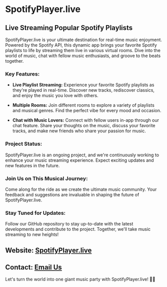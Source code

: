 # SpotifyPlayer.live

## Live Streaming Popular Spotify Playlists

SpotifyPlayer.live is your ultimate destination for real-time music enjoyment. Powered by the Spotify API, this dynamic app brings your favorite Spotify playlists to life by streaming them live in various virtual rooms. Dive into the world of music, chat with fellow music enthusiasts, and groove to the beats together.

### Key Features:

- **Live Playlist Streaming:** Experience your favorite Spotify playlists as they're played in real-time. Discover new tracks, rediscover classics, and enjoy the music you love with others.

- **Multiple Rooms:** Join different rooms to explore a variety of playlists and musical genres. Find the perfect vibe for every mood and occasion.

- **Chat with Music Lovers:** Connect with fellow users in-app through our chat feature. Share your thoughts on the music, discuss your favorite tracks, and make new friends who share your passion for music.

### Project Status:

SpotifyPlayer.live is an ongoing project, and we're continuously working to enhance your music streaming experience. Expect exciting updates and new features in the future.

### Join Us on This Musical Journey:

Come along for the ride as we create the ultimate music community. Your feedback and suggestions are invaluable in shaping the future of SpotifyPlayer.live.

### Stay Tuned for Updates:

Follow our GitHub repository to stay up-to-date with the latest developments and contribute to the project. Together, we'll take music streaming to new heights!

## Website: [SpotifyPlayer.live](https://www.spotifyplayer.live)

## Contact: [Email Us](mailto:sergiaocostaquintana@gmail.com)

Let's turn the world into one giant music party with SpotifyPlayer.live! 🎉🎶
